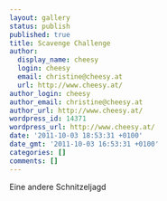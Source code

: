 ```yaml
---
layout: gallery
status: publish
published: true
title: Scavenge Challenge
author:
  display_name: cheesy
  login: cheesy
  email: christine@cheesy.at
  url: http://www.cheesy.at/
author_login: cheesy
author_email: christine@cheesy.at
author_url: http://www.cheesy.at/
wordpress_id: 14371
wordpress_url: http://www.cheesy.at/
date: '2011-10-03 18:53:31 +0100'
date_gmt: '2011-10-03 16:53:31 +0100'
categories: []
comments: []
---
```

<!--:de-->Eine andere Schnitzeljagd<!--:-->
